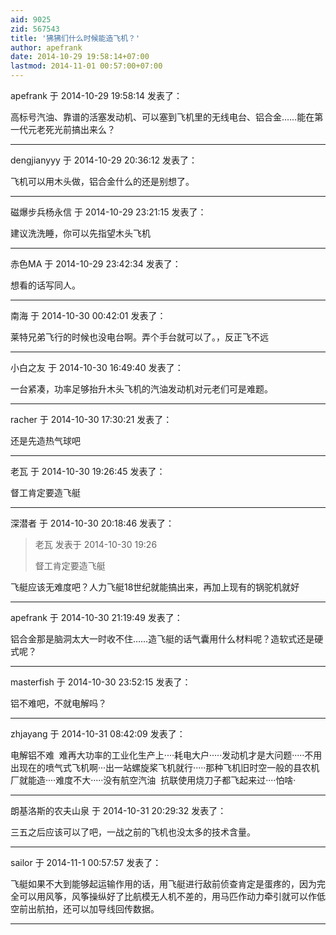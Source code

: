 ```yaml
---
aid: 9025
zid: 567543
title: '狒狒们什么时候能造飞机？'
author: apefrank
date: 2014-10-29 19:58:14+07:00
lastmod: 2014-11-01 00:57:00+07:00
---
```


apefrank 于 2014-10-29 19:58:14 发表了：

高标号汽油、靠谱的活塞发动机、可以塞到飞机里的无线电台、铝合金……能在第一代元老死光前搞出来么？

---------

dengjianyyy 于 2014-10-29 20:36:12 发表了：

飞机可以用木头做，铝合金什么的还是别想了。

---------

磁爆步兵杨永信 于 2014-10-29 23:21:15 发表了：

建议洗洗睡，你可以先指望木头飞机

---------

赤色MA 于 2014-10-29 23:42:34 发表了：

想看的话写同人。

---------

南海 于 2014-10-30 00:42:01 发表了：

莱特兄弟飞行的时候也没电台啊。弄个手台就可以了。，反正飞不远

---------

小白之友 于 2014-10-30 16:49:40 发表了：

一台紧凑，功率足够抬升木头飞机的汽油发动机对元老们可是难题。

---------

racher 于 2014-10-30 17:30:21 发表了：

还是先造热气球吧

---------

老瓦 于 2014-10-30 19:26:45 发表了：

督工肯定要造飞艇

---------

深潜者 于 2014-10-30 20:18:46 发表了：

> 老瓦 发表于 2014-10-30 19:26
> 
> 督工肯定要造飞艇



飞艇应该无难度吧？人力飞艇18世纪就能搞出来，再加上现有的锅驼机就好

---------

apefrank 于 2014-10-30 21:19:49 发表了：

铝合金那是脑洞太大一时收不住……造飞艇的话气囊用什么材料呢？造软式还是硬式呢？

---------

masterfish 于 2014-10-30 23:52:15 发表了：

铝不难吧，不就电解吗？

---------

zhjayang 于 2014-10-31 08:42:09 发表了：

电解铝不难  难再大功率的工业化生产上····耗电大户·····发动机才是大问题·····不用出现在的喷气式飞机啊···出一站螺旋桨飞机就行·····那种飞机旧时空一般的县农机厂就能造····难度不大·····没有航空汽油  抗联使用烧刀子都飞起来过····怕啥·

---------

朗基洛斯的农夫山泉 于 2014-10-31 20:29:32 发表了：

三五之后应该可以了吧，一战之前的飞机也没太多的技术含量。

---------

sailor 于 2014-11-1 00:57:57 发表了：

飞艇如果不大到能够起运输作用的话，用飞艇进行敌前侦查肯定是蛋疼的，因为完全可以用风筝，风筝操纵好了比航模无人机不差的，用马匹作动力牵引就可以作低空前出航拍，还可以加导线回传数据。

---------

